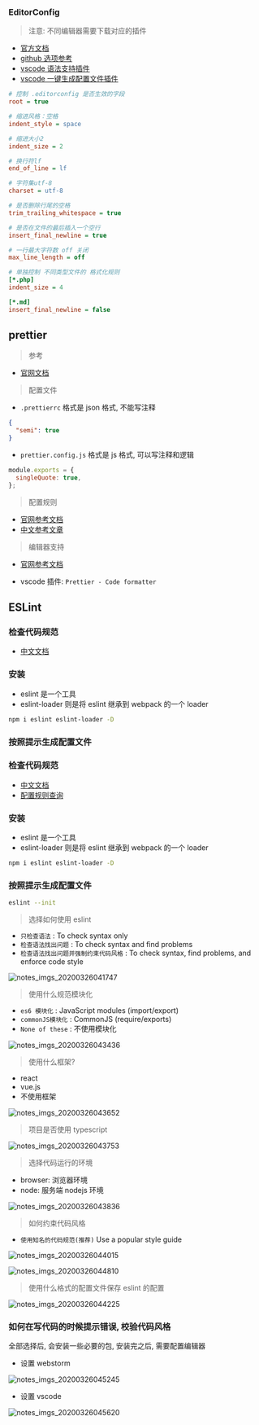 ### EditorConfig

> 注意: 不同编辑器需要下载对应的插件

- [官方文档](https://editorconfig.org/)
- [github 选项参考](https://github.com/editorconfig/editorconfig/wiki/EditorConfig-Properties)
- [vscode 语法支持插件](https://marketplace.visualstudio.com/items?itemName=EditorConfig.EditorConfig)
- [vscode 一键生成配置文件插件](https://marketplace.visualstudio.com/items?itemName=nepaul.editorconfiggenerator)

```ini
# 控制 .editorconfig 是否生效的字段
root = true

# 缩进风格：空格
indent_style = space

# 缩进大小2
indent_size = 2

# 换行符lf
end_of_line = lf

# 字符集utf-8
charset = utf-8

# 是否删除行尾的空格
trim_trailing_whitespace = true

# 是否在文件的最后插入一个空行
insert_final_newline = true

# 一行最大字符数 off 关闭
max_line_length = off

# 单独控制 不同类型文件的 格式化规则
[*.php]
indent_size = 4

[*.md]
insert_final_newline = false
```

## prettier

> 参考

- [官网文档](https://prettier.io)

> 配置文件

- `.prettierrc` 格式是 json 格式, 不能写注释

```json
{
  "semi": true
}
```

- `prettier.config.js` 格式是 js 格式, 可以写注释和逻辑

```js
module.exports = {
  singleQuote: true,
};
```

> 配置规则

- [官网参考文档](https://prettier.io/docs/en/options.html)
- [中文参考文章](https://www.cnblogs.com/linjunfu/p/10880381.html)

> 编辑器支持

- [官网参考文档](https://prettier.io/docs/en/editors.html)

* vscode 插件: `Prettier - Code formatter`

## ESLint

### 检查代码规范

- [中文文档](http://eslint.cn/)

### 安装

- eslint 是一个工具
- eslint-loader 则是将 eslint 继承到 webpack 的一个 loader

```sh
npm i eslint eslint-loader -D
```

### 按照提示生成配置文件

### 检查代码规范

- [中文文档](http://eslint.cn/)
- [配置规则查询](http://eslint.cn/docs/rules/)

### 安装

- eslint 是一个工具
- eslint-loader 则是将 eslint 继承到 webpack 的一个 loader

```sh
npm i eslint eslint-loader -D
```

### 按照提示生成配置文件

```sh
eslint --init
```

> 选择如何使用 eslint

- `只检查语法` : To check syntax only
- `检查语法找出问题` : To check syntax and find problems
- `检查语法找出问题并强制约束代码风格` : To check syntax, find problems, and enforce code style

![notes_imgs_20200326041747](./images/notes_imgs_20200326041747.png)

> 使用什么规范模块化

- `es6 模块化` : JavaScript modules (import/export)
- `commonJS模块化` : CommonJS (require/exports)
- `None of these` : 不使用模块化

![notes_imgs_20200326043436](./images/notes_imgs_20200326043436.png)

> 使用什么框架?

- react
- vue.js
- 不使用框架

![notes_imgs_20200326043652](./images/notes_imgs_20200326043652.png)

> 项目是否使用 typescript

![notes_imgs_20200326043753](./images/notes_imgs_20200326043753.png)

> 选择代码运行的环境

- browser: 浏览器环境
- node: 服务端 nodejs 环境

![notes_imgs_20200326043836](./images/notes_imgs_20200326043836.png)

> 如何约束代码风格

- `使用知名的代码规范(推荐)` Use a popular style guide

![notes_imgs_20200326044015](./images/notes_imgs_20200326044015.png)

![notes_imgs_20200326044810](./images/notes_imgs_20200326044810.png)

> 使用什么格式的配置文件保存 eslint 的配置

![notes_imgs_20200326044225](./images/notes_imgs_20200326044225.png)

### 如何在写代码的时候提示错误, 校验代码风格

全部选择后, 会安装一些必要的包, 安装完之后, 需要配置编辑器

- 设置 webstorm

![notes_imgs_20200326045245](./images/notes_imgs_20200326045245.png)

- 设置 vscode

![notes_imgs_20200326045620](./images/notes_imgs_20200326045620.png)
